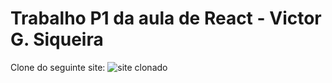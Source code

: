# Trabalho P1 da aula de React - Victor G. Siqueira

Clone do seguinte site:
![site clonado](https://github.com/VictorGSiqueira/p1-react/assets/161057078/05f0d6da-3f3f-4847-b668-9e76883628cf)
